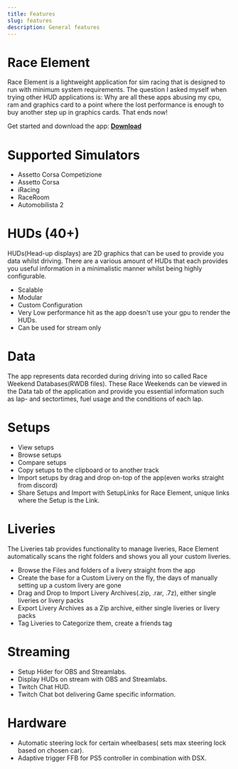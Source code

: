```yaml
---
title: Features
slug: features
description: General features
---
```


# Race Element
Race Element is a lightweight application for sim racing that is designed to run with minimum system requirements. The question I asked myself when trying other HUD applications is: Why are all these apps abusing my cpu, ram and graphics card to a point where the lost performance is enough to buy another step up in graphics cards. That ends now!

Get started and download the app: **[Download](/guide/how-to-get-started)**

# Supported Simulators
- Assetto Corsa Competizione
- Assetto Corsa
- iRacing
- RaceRoom
- Automobilista 2

# HUDs (40+)
HUDs(Head-up displays) are 2D graphics that can be used to provide you data whilst driving. There are a various amount of HUDs that each provides you useful information in a minimalistic manner whilst being highly configurable.
- Scalable
- Modular
- Custom Configuration
- Very Low performance hit as the app doesn't use your gpu to render the HUDs.
- Can be used for stream only

# Data
The app represents data recorded during driving into so called Race Weekend Databases(RWDB files). These Race Weekends can be viewed in the Data tab of the application and provide you essential information such as lap- and sectortimes, fuel usage and the conditions of each lap.

# Setups
- View setups
- Browse setups
- Compare setups
- Copy setups to the clipboard or to another track
- Import setups by drag and drop on-top of the app(even works straight from discord)
- Share Setups and Import with SetupLinks for Race Element, unique links where the Setup is the Link.

# Liveries
The Liveries tab provides functionality to manage liveries, Race Element automatically scans the right folders and shows you all your custom liveries.
- Browse the Files and folders of a livery straight from the app
- Create the base for a Custom Livery on the fly, the days of manually setting up a custom livery are gone
- Drag and Drop to Import Livery Archives(.zip, .rar, .7z), either single liveries or livery packs
- Export Livery Archives as a Zip archive, either single liveries or livery packs
- Tag Liveries to Categorize them, create a friends tag

# Streaming
- Setup Hider for OBS and Streamlabs.
- Display HUDs on stream with OBS and Streamlabs.
- Twitch Chat HUD.
- Twitch Chat bot delivering Game specific information.

# Hardware
- Automatic steering lock for certain wheelbases( sets max steering lock based on chosen car).
- Adaptive trigger FFB for PS5 controller in combination with DSX.
